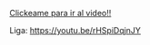 
[Clickeame para ir al video!!](https://youtu.be/rHSpiDqjnJY)

Liga: https://youtu.be/rHSpiDqjnJY

<!-- Hola -->
